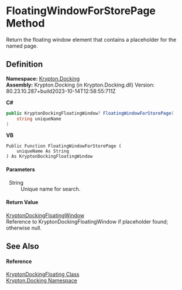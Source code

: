 # FloatingWindowForStorePage Method


Return the floating window element that contains a placeholder for the named page.



## Definition
**Namespace:** <a href="98399376-cf41-9454-4b4d-4fab2ca20bc7.md">Krypton.Docking</a>  
**Assembly:** Krypton.Docking (in Krypton.Docking.dll) Version: 80.23.10.287+build2023-10-14T12:58:55:711Z

**C#**
``` C#
public KryptonDockingFloatingWindow? FloatingWindowForStorePage(
	string uniqueName
)
```
**VB**
``` VB
Public Function FloatingWindowForStorePage ( 
	uniqueName As String
) As KryptonDockingFloatingWindow
```



#### Parameters
<dl><dt>  String</dt><dd>Unique name for search.</dd></dl>

#### Return Value
<a href="965d3277-b00b-7fa7-f356-ce5ced7fc311.md">KryptonDockingFloatingWindow</a>  
Reference to KryptonDockingFloatingWindow if placeholder found; otherwise null.

## See Also


#### Reference
<a href="e3b84e4f-a366-4727-950a-50d4677bc780.md">KryptonDockingFloating Class</a>  
<a href="98399376-cf41-9454-4b4d-4fab2ca20bc7.md">Krypton.Docking Namespace</a>  
